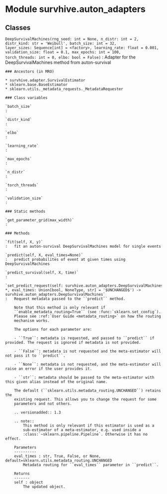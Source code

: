 Module survhive.auton_adapters
==============================

Classes
-------

`DeepSurvivalMachines(rng_seed: int = None, n_distr: int = 2, distr_kind: str = 'Weibull', batch_size: int = 32, layer_sizes: Sequence[int] = <factory>, learning_rate: float = 0.001, validation_size: float = 0.1, max_epochs: int = 100, torch_threads: int = 0, elbo: bool = False)`
:   Adapter for the DeepSurvivalMachines method from auton-survival

    ### Ancestors (in MRO)

    * survhive.adapter.SurvivalEstimator
    * sklearn.base.BaseEstimator
    * sklearn.utils._metadata_requests._MetadataRequester

    ### Class variables

    `batch_size`
    :

    `distr_kind`
    :

    `elbo`
    :

    `learning_rate`
    :

    `max_epochs`
    :

    `n_distr`
    :

    `torch_threads`
    :

    `validation_size`
    :

    ### Static methods

    `get_parameter_grid(max_width)`
    :

    ### Methods

    `fit(self, X, y)`
    :   fit an auton-survival DeepSurvivalMachines model for single events

    `predict(self, X, eval_times=None)`
    :   predict probabilites of event at given times using DeepSurvivalMachines

    `predict_survival(self, X, time)`
    :

    `set_predict_request(self: survhive.auton_adapters.DeepSurvivalMachines, *, eval_times: Union[bool, NoneType, str] = '$UNCHANGED$') -> survhive.auton_adapters.DeepSurvivalMachines`
    :   Request metadata passed to the ``predict`` method.
        
        Note that this method is only relevant if
        ``enable_metadata_routing=True`` (see :func:`sklearn.set_config`).
        Please see :ref:`User Guide <metadata_routing>` on how the routing
        mechanism works.
        
        The options for each parameter are:
        
        - ``True``: metadata is requested, and passed to ``predict`` if provided. The request is ignored if metadata is not provided.
        
        - ``False``: metadata is not requested and the meta-estimator will not pass it to ``predict``.
        
        - ``None``: metadata is not requested, and the meta-estimator will raise an error if the user provides it.
        
        - ``str``: metadata should be passed to the meta-estimator with this given alias instead of the original name.
        
        The default (``sklearn.utils.metadata_routing.UNCHANGED``) retains the
        existing request. This allows you to change the request for some
        parameters and not others.
        
        .. versionadded:: 1.3
        
        .. note::
            This method is only relevant if this estimator is used as a
            sub-estimator of a meta-estimator, e.g. used inside a
            :class:`~sklearn.pipeline.Pipeline`. Otherwise it has no effect.
        
        Parameters
        ----------
        eval_times : str, True, False, or None,                     default=sklearn.utils.metadata_routing.UNCHANGED
            Metadata routing for ``eval_times`` parameter in ``predict``.
        
        Returns
        -------
        self : object
            The updated object.
